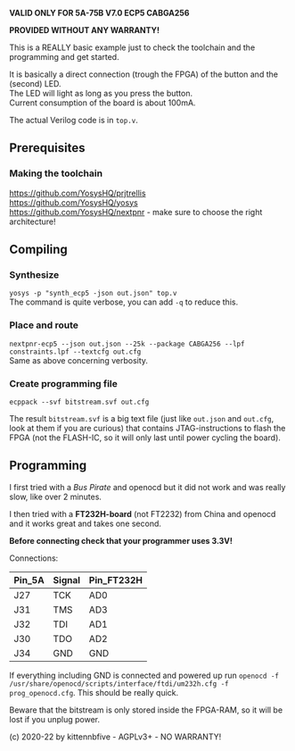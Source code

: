 **VALID ONLY FOR 5A-75B V7.0 ECP5 CABGA256**  
  
**PROVIDED WITHOUT ANY WARRANTY!**  

This is a REALLY basic example just to check the toolchain and the programming and get started.  

It is basically a direct connection (trough the FPGA) of the button and the (second) LED.  
The LED will light as long as you press the button.  
Current consumption of the board is about 100mA.  

The actual Verilog code is in `top.v`.  

## Prerequisites
### Making the toolchain
https://github.com/YosysHQ/prjtrellis  
https://github.com/YosysHQ/yosys  
https://github.com/YosysHQ/nextpnr - make sure to choose the right architecture!  

## Compiling
### Synthesize  
`yosys -p "synth_ecp5 -json out.json" top.v`  
The command is quite verbose, you can add `-q` to reduce this.  

### Place and route  
`nextpnr-ecp5 --json out.json --25k --package CABGA256 --lpf constraints.lpf --textcfg out.cfg`  
Same as above concerning verbosity.  

### Create programming file
`ecppack --svf bitstream.svf out.cfg`  
  
The result `bitstream.svf` is a big text file (just like `out.json` and `out.cfg`, look at them if you are curious) that contains JTAG-instructions to flash the FPGA (not the FLASH-IC, so it will only last until power cycling the board).  

## Programming
I first tried with a *Bus Pirate* and openocd but it did not work and was really slow, like over 2 minutes.  

I then tried with a **FT232H-board** (not FT2232) from China and openocd and it works great and takes one second.  
  
**Before connecting check that your programmer uses 3.3V!**

Connections:  

| Pin_5A | Signal | Pin_FT232H |
|--------|--------|------------|
| J27    | TCK    | AD0        |
| J31    | TMS    | AD3        |
| J32    | TDI    | AD1        |
| J30    | TDO    | AD2        |
| J34    | GND    | GND        |

If everything including GND is connected and powered up run `openocd -f /usr/share/openocd/scripts/interface/ftdi/um232h.cfg -f prog_openocd.cfg`. This should be really quick.  

Beware that the bitstream is only stored inside the FPGA-RAM, so it will be lost if you unplug power.  
  
  
  
  
  
(c) 2020-22 by kittennbfive - AGPLv3+ - NO WARRANTY!
